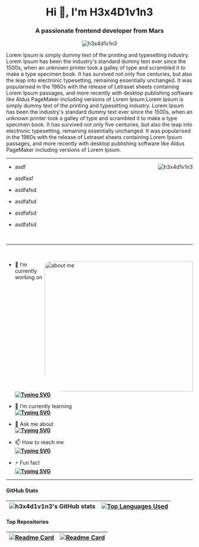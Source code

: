 <!-- Intro -->
<h1 align="center">Hi 👋, I'm H3x4D1v1n3</h1>
<h3 align="center">A passionate frontend developer from Mars</h3>
<p align="center"> <img src="https://komarev.com/ghpvc/?username=h3x4d1v1n3&label=Profile%20views&color=0e75b6&style=flat" alt="h3x4d1v1n3" /> </p>
<!-- about me -->
Lorem Ipsum is simply dummy text of the printing and typesetting industry. Lorem Ipsum has been the industry's standard dummy text ever since the 1500s, when an unknown printer took a galley of type and scrambled it to make a type specimen book. It has survived not only five centuries, but also the leap into electronic typesetting, remaining essentially unchanged. It was popularised in the 1960s with the release of Letraset sheets containing Lorem Ipsum passages, and more recently with desktop publishing software like Aldus PageMaker including versions of Lorem Ipsum.Lorem Ipsum is simply dummy text of the printing and typesetting industry. Lorem Ipsum has been the industry's standard dummy text ever since the 1500s, when an unknown printer took a galley of type and scrambled it to make a type specimen book. It has survived not only five centuries, but also the leap into electronic typesetting, remaining essentially unchanged. It was popularised in the 1960s with the release of Letraset sheets containing Lorem Ipsum passages, and more recently with desktop publishing software like Aldus PageMaker including versions of Lorem Ipsum.
<hr>

<p><img align="right" src="https://github-readme-streak-stats.herokuapp.com/?user=h3x4d1v1n3&" alt="h3x4d1v1n3" /></p>

- asdf

- asdfasf
- asdfafsd
- asdfafsd
- asdfafsd
- asdfafsd

<br> 

<hr>
<br> 
<p><img align="right" width="400px" height="350px"  style="border-radius: 15px 0 0 50px;  " src="https://i.pinimg.com/originals/a0/41/a4/a041a46bc59f2a35a88ad59408bf8e34.gif" alt="about me" /> </p>

- 🔭 I’m currently working on <br>
**[![Typing SVG](https://readme-typing-svg.herokuapp.com?font=Fira+Code&pause=1000&repeat=false&width=435&lines=Facebook+Front+End+Clone)](https://git.io/typing-svg)**

- 🌱 I’m currently learning  <br>
**[![Typing SVG](https://readme-typing-svg.herokuapp.com?font=Fira+Code&pause=1000&repeat=false&width=435&lines=React)](https://git.io/typing-svg)**

- 💬 Ask me about  <br>
**[![Typing SVG](https://readme-typing-svg.herokuapp.com?font=Fira+Code&pause=1000&repeat=false&width=435&lines=Python)](https://git.io/typing-svg)**

- 📫 How to reach me  <br>
**[![Typing SVG](https://readme-typing-svg.herokuapp.com?font=Fira+Code&pause=1000&repeat=false&width=435&lines=h3x4d1v1n3%40gmail.com)](https://git.io/typing-svg)**

- ⚡ Fun fact  <br>
**[![Typing SVG](https://readme-typing-svg.herokuapp.com?font=Fira+Code&weight=600&pause=1000&width=435&lines=EARTH+IS+NOT+FLAT)](https://git.io/typing-svg)**

<hr>

#### GitHub Stats

| ![h3x4d1v1n3's GitHub stats](https://github-readme-stats.vercel.app/api?username=h3x4d1v1n3&show_icons=true&theme=merko) | [![Top Languages Used](https://github-readme-stats.vercel.app/api/top-langs/?username=h3x4d1v1n3&show_icons=true&theme=dracula&layout=compact)](https://github.com/h3x4d1v1n3/github-readme-stats) |
| ------------- | ------------- |

#### Top Repositories

| [![Readme Card](https://github-readme-stats.vercel.app/api/pin/?username=h3x4d1v1n3&repo=technical_analysis&show_icons=true&theme=dracula)](https://github.com/h3x4d1v1n3/technical_analysis) | [![Readme Card](https://github-readme-stats.vercel.app/api/pin/?username=h3x4d1v1n3&repo=technical_analysis&show_icons=true&theme=dracula)](https://github.com/h3x4d1v1n3/technical_analysis)  |
| ------------- | ------------- |


